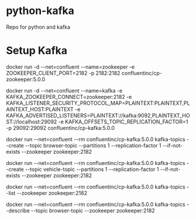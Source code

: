 # python-kafka
Repo for python and kafka 

# Setup Kafka
docker run -d --net=confluent --name=zookeeper -e ZOOKEEPER_CLIENT_PORT=2182 -p 2182:2182 confluentinc/cp-zookeeper:5.0.0

docker run -d --net=confluent --name=kafka -e KAFKA_ZOOKEEPER_CONNECT=zookeeper:2182 -e KAFKA_LISTENER_SECURITY_PROTOCOL_MAP=PLAINTEXT:PLAINTEXT,PLAINTEXT_HOST:PLAINTEXT -e KAFKA_ADVERTISED_LISTENERS=PLAINTEXT://kafka:9092,PLAINTEXT_HOST://localhost:29092 -e KAFKA_OFFSETS_TOPIC_REPLICATION_FACTOR=1 -p 29092:29092 confluentinc/cp-kafka:5.0.0

docker run --net=confluent --rm confluentinc/cp-kafka:5.0.0 kafka-topics --create --topic browser-topic --partitions 1 --replication-factor 1 --if-not-exists --zookeeper zookeeper:2182

docker run --net=confluent --rm confluentinc/cp-kafka:5.0.0 kafka-topics --create --topic vehicle-topic --partitions 1 --replication-factor 1 --if-not-exists --zookeeper zookeeper:2182

docker run --net=confluent --rm confluentinc/cp-kafka:5.0.0 kafka-topics --list --zookeeper zookeeper:2182

docker run --net=confluent --rm confluentinc/cp-kafka:5.0.0 kafka-topics --describe --topic browser-topic --zookeeper zookeeper:2182

